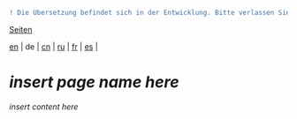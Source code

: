 ```diff
! Die Übersetzung befindet sich in der Entwicklung. Bitte verlassen Sie sich auf die englische Originalversion.
```

[Seiten](https://github.com/syncloud/docs/blob/master/de/index.md#seiten)

[en](https://github.com/syncloud/platform/wiki/Managed-domain) | 
de | 
[cn](https://github.com/syncloud/docs/blob/master/cn/content/Managed-domain.md) | 
[ru](https://github.com/syncloud/docs/blob/master/ru/content/Managed-domain.md) | 
[fr](https://github.com/syncloud/docs/blob/master/fr/content/Managed-domain.md) | 
[es](https://github.com/syncloud/docs/blob/master/es/content/Managed-domain.md) | 

# *insert page name here*

*insert content here*
